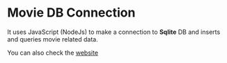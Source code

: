 # Movie DB Connection
It uses JavaScript (NodeJs) to make a connection to **Sqlite** DB and inserts and queries movie related data.

You can also check the [website](https://immense-shelf-52567.herokuapp.com/)
